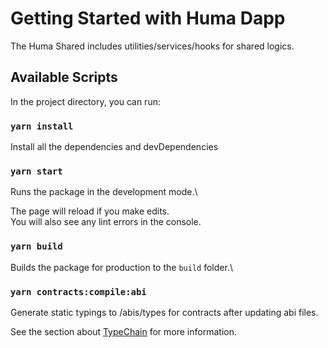 # Getting Started with Huma Dapp

The Huma Shared includes utilities/services/hooks for shared logics.

## Available Scripts

In the project directory, you can run:

### `yarn install`

Install all the dependencies and devDependencies

### `yarn start`

Runs the package in the development mode.\

The page will reload if you make edits.\
You will also see any lint errors in the console.

### `yarn build`

Builds the package for production to the `build` folder.\

### `yarn contracts:compile:abi`

Generate static typings to /abis/types for contracts after updating abi files.

See the section about [TypeChain](https://github.com/dethcrypto/TypeChain) for more information.
